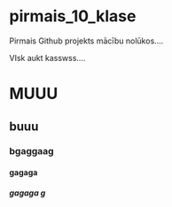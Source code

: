 # pirmais_10_klase
Pirmais Github projekts mācību nolūkos....

VIsk aukt kasswss....

# MUUU
## buuu
### bgaggaag
#### gagaga
##### gagaga g
